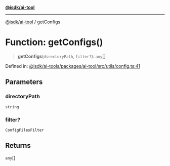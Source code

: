 [**@isdk/ai-tool**](../README.md)

***

[@isdk/ai-tool](../globals.md) / getConfigs

# Function: getConfigs()

> **getConfigs**(`directoryPath`, `filter?`): `any`[]

Defined in: [@isdk/ai-tools/packages/ai-tool/src/utils/config.ts:41](https://github.com/isdk/ai-tool.js/blob/d0765f898f217d97c57c6949502b4a7bef5dce5e/src/utils/config.ts#L41)

## Parameters

### directoryPath

`string`

### filter?

`ConfigFilesFilter`

## Returns

`any`[]
